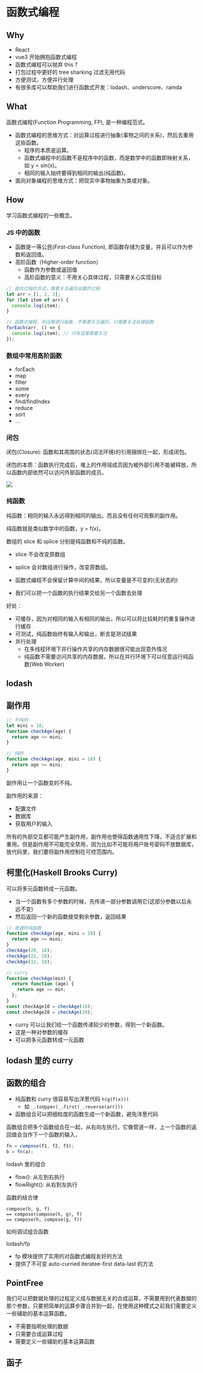 # 函数式编程

## Why

- React
- vue3 开始拥抱函数式编程
- 函数式编程可以抛弃 this ?
- 打包过程中更好的 tree sharking 过滤无用代码
- 方便测试，方便并行处理
- 有很多库可以帮助我们进行函数式开发：lodash、underscore、ramda

## What

函数式编程(Function Programming, FP), 是一种编程范式。

- 函数式编程的思维方式：对运算过程进行抽象(事物之间的关系)，然后去重用这些函数。
  - 程序的本质是运算。
  - 函数式编程中的函数不是程序中的函数，而是数学中的函数即映射关系，如 y = sin(x)。
  - 相同的输入始终要得到相同的输出(纯函数)。
- 面向对象编程的思维方式：把现实中事物抽象为类或对象。

## How

学习函数式编程的一些概念。

### JS 中的函数

- 函数是一等公民(First-class Function), 即函数存储为变量，并且可以作为参数和返回值。
- 高阶函数（Higher-order function）
  - 函数作为参数或返回值
  - 高阶函数的意义：不用关心具体过程，只需要关心实现目标

```js
// 面向过程的方式，需要关注遍历运算的过程
let arr = [1, 2, 3];
for (let item of arr) {
  console.log(item);
}

// 函数式编程，将运算进行抽象，不需要关注遍历，只需要关注处理函数
forEach(arr, () => {
  console.log(item); // 只有这里需要关注
});
```

### 数组中常用高阶函数

- forEach
- map
- filter
- some
- every
- find/findIndex
- reduce
- sort
- ...

### 闭包

闭包(Closure): 函数和其周围的状态(词法环境)的引用捆绑在一起，形成闭包。

闭包的本质：函数执行完成后，堆上的作用域成员因为被外部引用不能被释放，所以函数内部依然可以访问外部函数的成员。

![](./imgs/2022-04-05-22-50-25.png)

### 纯函数

纯函数：相同的输入永远得到相同的输出。而且没有任何可观察的副作用。

纯函数就是类似数学中的函数，y = f(x)。

数组的 slice 和 splice 分别是纯函数和不纯的函数。

- slice 不会改变原数组
- splice 会对数组进行操作，改变原数组。

- 函数式编程不会保留计算中间的结果，所以变量是不可变的(无状态的)
- 我们可以把一个函数的执行结果交给另一个函数去处理

好处：

- 可缓存，因为对相同的输入有相同的输出，所以可以将比较耗时的重复操作进行缓存
- 可测试，纯函数始终有输入和输出，断言是测试结果
- 并行处理
  - 在多线程环境下并行操作共享的内存数据很可能出现意外情况
  - 纯函数不需要访问共享的内存数据，所以在并行环境下可以任意运行纯函数(Web Worker)

## lodash

## 副作用

```js
// 不纯的
let mini = 18;
function checkAge(age) {
  return age >= mini;
}

// 纯的
function checkAge(age, mini = 18) {
  return age >= mini;
}
```

副作用让一个函数变的不纯。

副作用的来源：

- 配置文件
- 数据库
- 获取用户的输入

所有的外部交互都可能产生副作用，副作用也使得函数通用性下降，不适合扩展和重用。但是副作用不可能完全禁用，因为比如不可能将用户账号密码不放数据库，放代码里，我们要将副作用控制在可控范围内。

## 柯里化(Haskell Brooks Curry)

可以将多元函数转成一元函数。

- 当一个函数有多个参数的时候，先传递一部分参数调用它(这部分参数以后永远不变)
- 然后返回一个新的函数接受剩余参数，返回结果

```js
// 普通的纯函数
function checkAge(age, mini = 18) {
  return age >= mini;
}
checkAge(20, 18);
checkAge(22, 18);
checkAge(12, 18);

// curry
function checkAge(min) {
  return function (age) {
    return age >= min;
  };
}
const checkAge18 = checkAge(18);
const checkAge20 = checkAge(20);
```

- curry 可以让我们给一个函数传递较少的参数，得到一个新函数。
- 这是一种对参数的缓存
- 可以把多元函数转成一元函数

## lodash 里的 curry

## 函数的组合

- 纯函数和 curry 很容易写出洋葱代码 `h(g(f(x)))`
  - 如 `_.toUpper(_.first(_.reverse(arr)))`
- 函数组合可以把细粒度的函数生成一个新函数，避免洋葱代码

函数组合把多个函数组合在一起，从右向左执行，它像管道一样，上一个函数的返回值会当作下一个函数的输入，

```js
fn = compose(f1, f2, f3);
b = fn(a);
```

lodash 里的组合

- flow(): 从左到右执行
- flowRight(): 从右到左执行

函数的结合律

```
compose(h, g, f) 
== compose(compose(h, g), f) 
== compose(h, compose(g, f))
```

如何调试组合函数

lodash/fp
- fp 模块提供了实用的对函数式编程友好的方法
- 提供了不可变 auto-curried iteratee-first data-last 的方法


## PointFree

我们可以把数据处理的过程定义成与数据无关的合成运算，不需要用到代表数据的那个参数，只要把简单的运算步骤合并到一起，在使用这种模式之前我们需要定义一些辅助的基本运算函数。

- 不需要指明处理的数据
- 只需要合成运算过程
- 需要定义一些辅助的基本运算函数


## 函子


